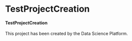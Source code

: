 # TestProjectCreation
#### TestProjectCreation

This project has been created by the Data Science Platform.
